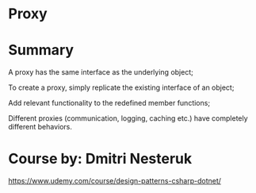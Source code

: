 # Proxy
# Summary
A proxy has the same interface as the underlying object;

To create a proxy, simply replicate the existing interface of an object;

Add relevant functionality to the redefined member functions;

Different proxies (communication, logging, caching etc.) have completely different behaviors.


# Course by: Dmitri Nesteruk
https://www.udemy.com/course/design-patterns-csharp-dotnet/
